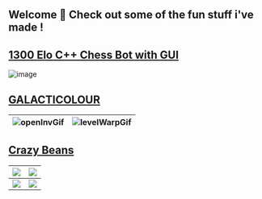 ## Welcome 🤠 Check out some of the fun stuff i've made !







## [1300 Elo C++ Chess Bot with GUI](https://github.com/Sebvillate/Chess-Bot)
![image](https://user-images.githubusercontent.com/48069442/168704878-e2c44a3c-0062-4cc1-b26d-ea9c24b8641f.png)

## [GALACTICOLOUR](https://github.com/Alex-Hyde/galacticolour/tree/master)

| ![openInvGif](https://github.com/Alex-Hyde/galacticolour/blob/master/screenshots/inventory.gif/)  | ![levelWarpGif](https://github.com/Alex-Hyde/galacticolour/blob/master/screenshots/warp.gif/) |
| --- | --- |


## [Crazy Beans](https://github.com/Alex-Hyde/crazy-beans)

| ![](https://github.com/Alex-Hyde/crazy-beans/blob/master/Join.gif) | ![](https://github.com/Alex-Hyde/crazy-beans/blob/master/Gameplay.gif) |
| --- | --- |
| ![](https://github.com/Alex-Hyde/crazy-beans/blob/master/SpecialSuccess.gif) | ![](https://github.com/Alex-Hyde/crazy-beans/blob/master/SpecialFail.gif) |
